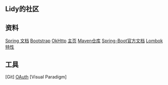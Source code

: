 ## Lidy的社区

## 资料
[Spring 文档](https://spring.io/guides)
[Bootstrap](https://v3.bootcss.com/)
[OkHttp](https://square.github.io/okhttp/)
[主页](http://localhost:8080/hello?name=lidy)
[Maven仓库](https://mvnrepository.com/)
[Spring-Boot官方文档](https://docs.spring.io/spring-boot/docs/2.0.0.RC1/reference/htmlsingle/#boot-features-connect-to-production-database)
[Lombok特性](https://projectlombok.org/features/all)
## 工具
[Git]
[OAuth](https://developer.github.com/apps/building-oauth-apps/)
[Visual Paradigm]